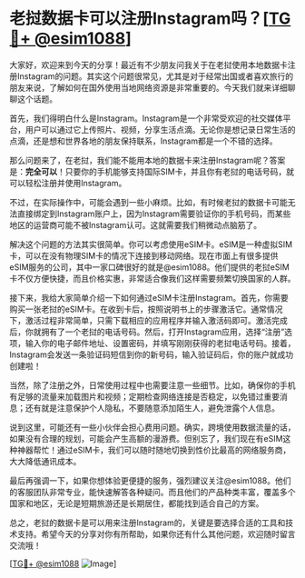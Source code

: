 # 老挝数据卡可以注册Instagram吗？[[TG💪+ @esim1088](https://t.me/s/esim1088)]

大家好，欢迎来到今天的分享！最近有不少朋友问我关于在老挝使用本地数据卡注册Instagram的问题。其实这个问题很常见，尤其是对于经常出国或者喜欢旅行的朋友来说，了解如何在国外使用当地网络资源是非常重要的。今天我们就来详细聊聊这个话题。

首先，我们得明白什么是Instagram。Instagram是一个非常受欢迎的社交媒体平台，用户可以通过它上传照片、视频，分享生活点滴。无论你是想记录日常生活的点滴，还是想和世界各地的朋友保持联系，Instagram都是一个不错的选择。

那么问题来了，在老挝，我们能不能用本地的数据卡来注册Instagram呢？答案是：**完全可以**！只要你的手机能够支持国际SIM卡，并且你有老挝的电话号码，就可以轻松注册并使用Instagram。

不过，在实际操作中，可能会遇到一些小麻烦。比如，有时候老挝的数据卡可能无法直接绑定到Instagram账户上，因为Instagram需要验证你的手机号码，而某些地区的运营商可能不被Instagram认可。这就需要我们稍微动点脑筋了。

解决这个问题的方法其实很简单。你可以考虑使用eSIM卡。eSIM是一种虚拟SIM卡，可以在没有物理SIM卡的情况下连接到移动网络。现在市面上有很多提供eSIM服务的公司，其中一家口碑很好的就是@esim1088。他们提供的老挝eSIM卡不仅方便快捷，而且价格实惠，非常适合像我们这样需要频繁切换国家的人群。

接下来，我给大家简单介绍一下如何通过eSIM卡注册Instagram。首先，你需要购买一张老挝的eSIM卡。在收到卡后，按照说明书上的步骤激活它。通常情况下，激活过程非常简单，只需下载相应的应用程序并输入激活码即可。激活完成后，你就拥有了一个老挝的电话号码。然后，打开Instagram应用，选择“注册”选项，输入你的电子邮件地址、设置密码，并填写刚刚获得的老挝电话号码。接着，Instagram会发送一条验证码短信到你的新号码，输入验证码后，你的账户就成功创建啦！

当然，除了注册之外，日常使用过程中也需要注意一些细节。比如，确保你的手机有足够的流量来加载图片和视频；定期检查网络连接是否稳定，以免错过重要消息；还有就是注意保护个人隐私，不要随意添加陌生人，避免泄露个人信息。

说到这里，可能还有一些小伙伴会担心费用问题。确实，跨境使用数据流量的话，如果没有合理的规划，可能会产生高额的漫游费。但别忘了，我们现在有eSIM这种神器帮忙！通过eSIM卡，我们可以随时随地切换到性价比最高的网络服务商，大大降低通讯成本。

最后再强调一下，如果你想体验更便捷的服务，强烈建议关注@esim1088。他们的客服团队非常专业，能快速解答各种疑问。而且他们的产品种类丰富，覆盖多个国家和地区，无论是短期旅游还是长期居住，都能找到适合自己的方案。

总之，老挝的数据卡是可以用来注册Instagram的，关键是要选择合适的工具和技术支持。希望今天的分享对你有所帮助，如果你还有什么其他问题，欢迎随时留言交流哦！

[[TG💪+ @esim1088](https://t.me/s/esim1088) ![Image](https://i.postimg.cc/4NQfJmqS/Snipaste-2025-05-13-00-14-12.png)]